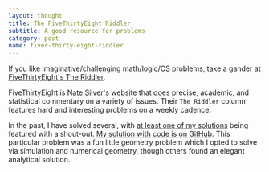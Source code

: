 ```yaml
---
layout: thought
title: The FiveThirtyEight Riddler
subtitle: A good resource for problems
category: post
name: fiver-thirty-eight-riddler
---
```


If you like imaginative/challenging math/logic/CS problems, take a gander at
[FiveThirtyEight's The Riddler](https://fivethirtyeight.com/tag/the-riddler/).

FiveThirtyEight is [Nate Silver's](https://en.wikipedia.org/wiki/Nate_Silver)
website that does precise, academic, and statistical commentary on a variety
of issues. Their `The Riddler` column features hard and interesting problems
on a weekly cadence.

In the past, I have solved several, with [at least one of my solutions](
https://fivethirtyeight.com/features/will-the-baby-walk-away-will-the-troll-kill-the-dwarves/)
being featured with a shout-out. [My solution with code is on GitHub](
https://github.com/mcqueenjordan/learning/tree/master/coding-challenges/python/five-thirty-eight-riddler/domestic-boundaries).
This particular problem was a fun little geometry problem which I opted to
solve via simulation and numerical geometry, though others found an elegant
analytical solution.

